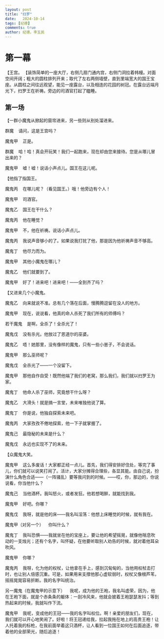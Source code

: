 ```yaml
---
layout: post
title: "扫罗"
date:   2024-10-14
tags: [纪德]
comments: true
author: 纪德，李玉民
---
```


# 第一幕

【王宫。
【装饰简单的一座大厅，右侧几扇门通内宫，右侧门洞拉着帏幔。对面空间开阔；粗大的圆柱排列开来；取代了左右两侧墙壁，直到里端宽大的国王宝座。从圆柱之间往远观望，能见一座露台，以及相连的花园的树冠。在露台远端月光下，扫罗王在祈祷。旁边的司酒官打起了瞌睡。

## 第一场

【一群小魔鬼从掀起的窗帘进来，另一些则从别处溜进来。

群魔&nbsp;&nbsp;&nbsp;&nbsp;请问，这是王宫吗？

魔鬼甲&nbsp;&nbsp;&nbsp;&nbsp;正是。

群魔&nbsp;&nbsp;&nbsp;&nbsp;哈！哈！真会开玩笑！我们一起跑来，现在却由您来接待。您是从哪儿冒出来的？

魔鬼甲&nbsp;&nbsp;&nbsp;&nbsp;嘘！嘘！说话小声点儿。国王在这儿呢。

【他指了指国王。

魔鬼丙&nbsp;&nbsp;&nbsp;&nbsp;在哪儿呢？（看见国王。）哦！他旁边有个人！

魔鬼甲&nbsp;&nbsp;&nbsp;&nbsp;司酒官。

魔鬼乙&nbsp;&nbsp;&nbsp;&nbsp;国王在干什么？

魔鬼丙&nbsp;&nbsp;&nbsp;&nbsp;他在睡觉？

魔鬼甲&nbsp;&nbsp;&nbsp;&nbsp;不，他在祈祷。说话小声点儿。

魔鬼丙&nbsp;&nbsp;&nbsp;&nbsp;我说声音够小的了。如果说我打扰了他，那是因为他祈祷声音不够高。

魔鬼丁&nbsp;&nbsp;&nbsp;&nbsp;他尽力而为。

魔鬼甲&nbsp;&nbsp;&nbsp;&nbsp;其他小魔鬼在哪儿？

魔鬼乙&nbsp;&nbsp;&nbsp;&nbsp;他们就要到了。

魔鬼甲&nbsp;&nbsp;&nbsp;&nbsp;好了！进来吧！进来吧！——全到齐了吗？

【又进来几个小魔鬼。

魔鬼乙&nbsp;&nbsp;&nbsp;&nbsp;向来就说不准。总有几个落在后面，慢腾腾逗留在没人的地方。

魔鬼甲&nbsp;&nbsp;&nbsp;&nbsp;现在，说说看，他真的命人杀死了我们所有的师傅吗？

若干魔鬼&nbsp;&nbsp;&nbsp;&nbsp;是啊，全杀了！全杀光了！

魔鬼戊&nbsp;&nbsp;&nbsp;&nbsp;没有杀光。他放过了恩道尔的巫婆。

魔鬼乙&nbsp;&nbsp;&nbsp;&nbsp;唔！她那里，没有像样的魔鬼，只有一些小崽子，不会说话。

魔鬼甲&nbsp;&nbsp;&nbsp;&nbsp;那么巫师呢？

魔鬼戊&nbsp;&nbsp;&nbsp;&nbsp;全杀光了——一个没留下。

魔鬼甲&nbsp;&nbsp;&nbsp;&nbsp;那他自作自受！既然他端了我们的老窝，那么我们，我们就以扫罗王为家。

魔鬼丁&nbsp;&nbsp;&nbsp;&nbsp;他命人杀了巫师，究竟想干什么呀？

魔鬼乙&nbsp;&nbsp;&nbsp;&nbsp;大滑头！就是搞一言堂，未来唯独他说了算。

魔鬼丁&nbsp;&nbsp;&nbsp;&nbsp;你是说，他独自探索未来吧。

魔鬼丙&nbsp;&nbsp;&nbsp;&nbsp;大家孜孜不倦地探索，他一下子就掌握了。

魔鬼己&nbsp;&nbsp;&nbsp;&nbsp;最隐秘的未来是什么？

魔鬼戊&nbsp;&nbsp;&nbsp;&nbsp;永远也实现不了的未来。

【众魔鬼大笑。

魔鬼甲&nbsp;&nbsp;&nbsp;&nbsp;这么多废话！大家都正经一点儿。首先，我们得安排好住处，等完了事儿，你们就可以说笑打闹了。活计，大家分摊得合理些，各显其能。由自己说，扮演什么角色合适——（一阵骚乱）要等我问到的时候。——哎，你，那边的，你说说看，你当他什么？

魔鬼己&nbsp;&nbsp;&nbsp;&nbsp;当他酒杯。我叫怒火，或者发狂。他若想喝醉，就能找到我。

魔鬼甲&nbsp;&nbsp;&nbsp;&nbsp;好吧。你哪？

魔鬼戊&nbsp;&nbsp;&nbsp;&nbsp;我呀，就是他的床——我名叫淫荡：他想上床睡觉的时候，就有我在。

魔鬼甲（对另一个）&nbsp;&nbsp;&nbsp;&nbsp;你叫什么？

魔鬼丁&nbsp;&nbsp;&nbsp;&nbsp;我叫恐惧——我就坐在他的宝座上，要让他的希望摇晃，就像他喘息吹动的一支烛光；还有个名字，叫怀疑，在他要听取别人劝告的时候，就对着他耳朵吹风。

魔鬼甲&nbsp;&nbsp;&nbsp;&nbsp;你哪？

魔鬼丙&nbsp;&nbsp;&nbsp;&nbsp;我呀，化为他的权杖，让他拿在手上，感到沉甸甸的，当他用权杖击打时，也让别人倍感沉重。可是，如果用来支撑他那心虚软弱时，权杖又像根芦苇，摇摇晃晃容易折断。我的名字叫统治。

另一魔鬼（在魔鬼甲的示意下）&nbsp;&nbsp;&nbsp;&nbsp;我呢，成为他的王袍，我名叫虚荣，因为，他在王袍下面，就是个赤条条的躯体：一刮冷风来，他就会披着王袍瑟瑟发抖；等到热起来的时候，我就叫作下流。

魔鬼甲&nbsp;&nbsp;&nbsp;&nbsp;我呢，变成他的王冠——我的名字叫权位。啊！亲爱的朋友们，现在，我们就可以开心地笑闹了。好啦！将王冠递给我，拉起我拖在地上的高贵王袍！让人托着我的标枪，在我前面举着这只酒杯，让人看到一位国王如何在后面追逐，带着他的全部荣光，随后追逐！

